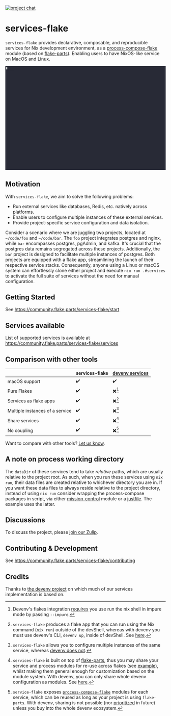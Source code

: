 [![project chat](https://img.shields.io/badge/zulip-join_chat-brightgreen.svg)](https://nixos.zulipchat.com/#narrow/stream/414011-services-flake)

# services-flake

`services-flake` provides declarative, composable, and reproducible services for Nix development environment, as a [process-compose-flake](https://github.com/Platonic-Systems/process-compose-flake) module (based on [flake-parts](https://flake.parts)). Enabling users to have NixOS-like service on MacOS and Linux.

![Demo](./doc/demo.gif)

## Motivation

With `services-flake`, we aim to solve the following problems:

- Run external services like databases, Redis, etc. natively across platforms.
- Enable users to configure multiple instances of these external services.
- Provide project-specific service configuration and data isolation.

Consider a scenario where we are juggling two projects, located at `~/code/foo` and `~/code/bar`. The `foo` project integrates postgres and nginx, while `bar` encompasses postgres, pgAdmin, and kafka. It's crucial that the postgres data remains segregated across these projects. Additionally, the `bar` project is designed to facilitate multiple instances of postgres. Both projects are equipped with a flake app, streamlining the launch of their respective service stacks. Consequently, anyone using a Linux or macOS system can effortlessly clone either project and execute `nix run .#services` to activate the full suite of services without the need for manual configuration.
## Getting Started

See <https://community.flake.parts/services-flake/start>

## Services available

List of supported services is available at https://community.flake.parts/services-flake/services

## Comparison with other tools

| | services-flake | [devenv services](https://devenv.sh/services/) |
| --- | --- | --- |
| macOS support | ✔️  | ✔️  |
| Pure Flakes | ✔️  | ✖️[^1]  |
| Services as flake apps | ✔️  | ✖️[^3]  |
| Multiple instances of a service | ✔️  | ✖️[^4]  |
| Share services | ✔️  | ✖️[^2]  |
| No coupling | ✔️  | ✖️[^5]  |

Want to compare with other tools? [Let us know](https://github.com/juspay/services-flake/issues).

[^1]: Devenv's flakes integration [requires](https://devenv.sh/guides/using-with-flakes/) you use run the nix shell in impure mode by passing `--impure`. 
[^2]: `services-flake` is built on top of [flake-parts](https://flake.parts/), thus you may share your service and process modules for re-use across flakes (see [example](./example/share-services)), whilst making them general enough for customization based on the module system. With devenv, you can only share whole devenv configuration as modules. See [here](https://github.com/juspay/services-flake/pull/135#discussion_r1517425295).
[^3]: `services-flake` produces a flake app that you can run using the Nix command (`nix run`) outside of the devShell, whereas with devenv you must use devenv's CLI, `devenv up`, inside of devShell. See [here](https://github.com/juspay/services-flake/pull/135#discussion_r1517213858).
[^4]: `services-flake` allows you to configure multiple instances of the same service, whereas [devenv does not](https://github.com/cachix/devenv/issues/75#issuecomment-1638859874).
[^5]: `service-flake` exposes [`process-compose-flake`](https://github.com/Platonic-Systems/process-compose-flake) modules for each service, which can be reused as long as your project is using `flake-parts`. With devenv, sharing is not possible (nor [prioritized](https://github.com/cachix/devenv/issues/75#issuecomment-1324914551) in future) unless you buy into the whole devenv ecosystem.


## A note on process working directory

The `dataDir` of these services tend to take *relative* paths, which are usually relative to the project root. As such, when you run these services using `nix run`, their data files are created relative to whichever directory you are in. If you want these data files to always reside relative to the project directory, instead of using `nix run` consider wrapping the process-compose packages in script, via either [mission-control](https://community.flake.parts/mission-control) module or a [justfile](https://just.systems/). The example uses the latter.

## Discussions

To discuss the project, please [join our Zulip](https://nixos.zulipchat.com/#narrow/stream/414011-services-flake).

## Contributing & Development

See <https://community.flake.parts/services-flake/contributing>

## Credits

Thanks to [the devenv project](https://github.com/cachix/devenv/tree/main/src/modules/services) on which much of our services implementation is based on.
